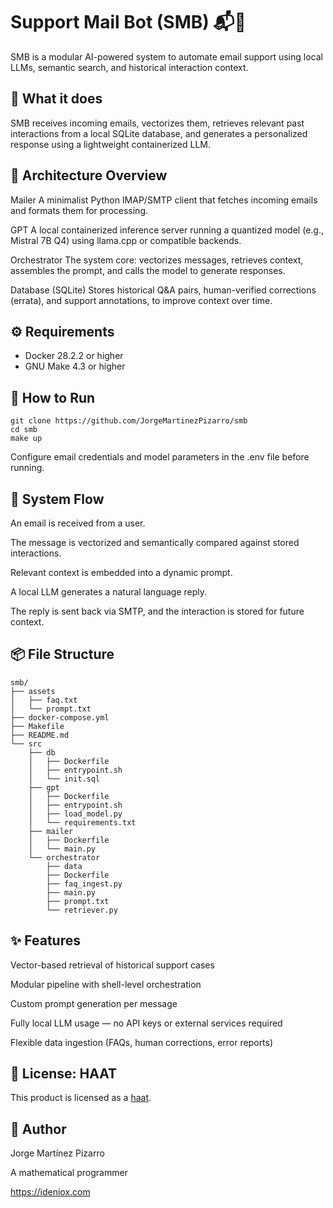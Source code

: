 # Support Mail Bot (SMB) 📬🤖

SMB is a modular AI-powered system to automate email support using local LLMs, semantic search, and historical interaction context.

## 🧠 What it does

SMB receives incoming emails, vectorizes them, retrieves relevant past interactions from a local SQLite database, and generates a personalized response using a lightweight containerized LLM.

## 🧱 Architecture Overview

Mailer
A minimalist Python IMAP/SMTP client that fetches incoming emails and formats them for processing.

GPT
A local containerized inference server running a quantized model (e.g., Mistral 7B Q4) using llama.cpp or compatible backends.

Orchestrator
The system core: vectorizes messages, retrieves context, assembles the prompt, and calls the model to generate responses.

Database (SQLite)
Stores historical Q&A pairs, human-verified corrections (errata), and support annotations, to improve context over time.

## ⚙️ Requirements

- Docker 28.2.2 or higher
- GNU Make 4.3 or higher

## 🚀 How to Run

```
git clone https://github.com/JorgeMartinezPizarro/smb
cd smb
make up
```

Configure email credentials and model parameters in the .env file before running.

## 🧪 System Flow

An email is received from a user.

The message is vectorized and semantically compared against stored interactions.

Relevant context is embedded into a dynamic prompt.

A local LLM generates a natural language reply.

The reply is sent back via SMTP, and the interaction is stored for future context.

## 📦 File Structure

```
smb/
├── assets
│   ├── faq.txt
│   └── prompt.txt
├── docker-compose.yml
├── Makefile
├── README.md
└── src
    ├── db
    │   ├── Dockerfile
    │   ├── entrypoint.sh
    │   └── init.sql
    ├── gpt
    │   ├── Dockerfile
    │   ├── entrypoint.sh
    │   ├── load_model.py
    │   └── requirements.txt
    ├── mailer
    │   ├── Dockerfile
    │   └── main.py
    └── orchestrator
        ├── data
        ├── Dockerfile
        ├── faq_ingest.py
        ├── main.py
        ├── prompt.txt
        └── retriever.py
```

## ✨ Features

Vector-based retrieval of historical support cases

Modular pipeline with shell-level orchestration

Custom prompt generation per message

Fully local LLM usage — no API keys or external services required

Flexible data ingestion (FAQs, human corrections, error reports)

## 📜 License: HAAT

This product is licensed as a [haat](https://github.com/JorgeMartinezPizarro/haat/blob/main/LICENSE.md).


## 👤 Author

Jorge Martínez Pizarro

A mathematical programmer

https://ideniox.com